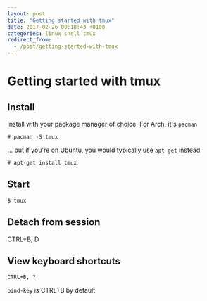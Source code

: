 ```yaml
---
layout: post
title: "Getting started with tmux"
date: 2017-02-26 00:18:43 +0100
categories: linux shell tmux
redirect_from:
  - /post/getting-started-with-tmux
---
```


# Getting started with tmux

## Install

Install with your package manager of choice. For Arch, it's `pacman`

    # pacman -S tmux

... but if you're on Ubuntu, you would typically use `apt-get` instead

    # apt-get install tmux

## Start

    $ tmux

## Detach from session

CTRL+B, D

## View keyboard shortcuts

    CTRL+B, ?

`bind-key` is CTRL+B by default
